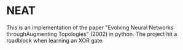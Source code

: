 # NEAT

This is an implementation of the paper "Evolving Neural Networks throughAugmenting Topologies" (2002) in python.  The project hit a roadblock when learning an XOR gate.
